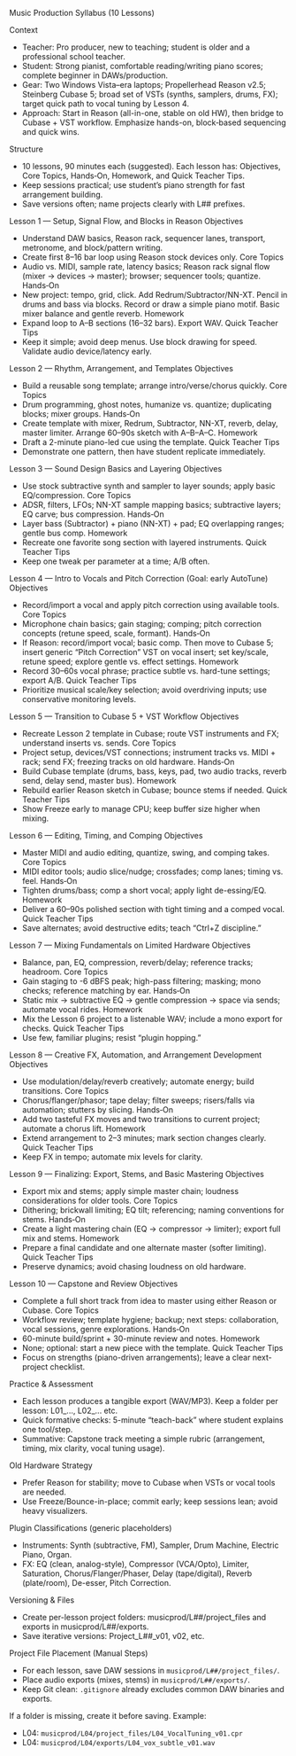 Music Production Syllabus (10 Lessons)

Context
- Teacher: Pro producer, new to teaching; student is older and a professional school teacher.
- Student: Strong pianist, comfortable reading/writing piano scores; complete beginner in DAWs/production.
- Gear: Two Windows Vista–era laptops; Propellerhead Reason v2.5; Steinberg Cubase 5; broad set of VSTs (synths, samplers, drums, FX); target quick path to vocal tuning by Lesson 4.
- Approach: Start in Reason (all-in-one, stable on old HW), then bridge to Cubase + VST workflow. Emphasize hands-on, block‑based sequencing and quick wins.

Structure
- 10 lessons, 90 minutes each (suggested). Each lesson has: Objectives, Core Topics, Hands‑On, Homework, and Quick Teacher Tips.
- Keep sessions practical; use student’s piano strength for fast arrangement building.
- Save versions often; name projects clearly with L## prefixes.

Lesson 1 — Setup, Signal Flow, and Blocks in Reason
Objectives
- Understand DAW basics, Reason rack, sequencer lanes, transport, metronome, and block/pattern writing.
- Create first 8–16 bar loop using Reason stock devices only.
Core Topics
- Audio vs. MIDI, sample rate, latency basics; Reason rack signal flow (mixer → devices → master); browser; sequencer tools; quantize.
Hands‑On
- New project: tempo, grid, click. Add Redrum/Subtractor/NN-XT. Pencil in drums and bass via blocks. Record or draw a simple piano motif. Basic mixer balance and gentle reverb.
Homework
- Expand loop to A–B sections (16–32 bars). Export WAV.
Quick Teacher Tips
- Keep it simple; avoid deep menus. Use block drawing for speed. Validate audio device/latency early.

Lesson 2 — Rhythm, Arrangement, and Templates
Objectives
- Build a reusable song template; arrange intro/verse/chorus quickly.
Core Topics
- Drum programming, ghost notes, humanize vs. quantize; duplicating blocks; mixer groups.
Hands‑On
- Create template with mixer, Redrum, Subtractor, NN-XT, reverb, delay, master limiter. Arrange 60–90s sketch with A–B–A–C.
Homework
- Draft a 2-minute piano-led cue using the template.
Quick Teacher Tips
- Demonstrate one pattern, then have student replicate immediately.

Lesson 3 — Sound Design Basics and Layering
Objectives
- Use stock subtractive synth and sampler to layer sounds; apply basic EQ/compression.
Core Topics
- ADSR, filters, LFOs; NN-XT sample mapping basics; subtractive layers; EQ carve; bus compression.
Hands‑On
- Layer bass (Subtractor) + piano (NN-XT) + pad; EQ overlapping ranges; gentle bus comp.
Homework
- Recreate one favorite song section with layered instruments.
Quick Teacher Tips
- Keep one tweak per parameter at a time; A/B often.

Lesson 4 — Intro to Vocals and Pitch Correction (Goal: early AutoTune)
Objectives
- Record/import a vocal and apply pitch correction using available tools.
Core Topics
- Microphone chain basics; gain staging; comping; pitch correction concepts (retune speed, scale, formant).
Hands‑On
- If Reason: record/import vocal; basic comp. Then move to Cubase 5; insert generic “Pitch Correction” VST on vocal insert; set key/scale, retune speed; explore gentle vs. effect settings.
Homework
- Record 30–60s vocal phrase; practice subtle vs. hard-tune settings; export A/B.
Quick Teacher Tips
- Prioritize musical scale/key selection; avoid overdriving inputs; use conservative monitoring levels.

Lesson 5 — Transition to Cubase 5 + VST Workflow
Objectives
- Recreate Lesson 2 template in Cubase; route VST instruments and FX; understand inserts vs. sends.
Core Topics
- Project setup, devices/VST connections; instrument tracks vs. MIDI + rack; send FX; freezing tracks on old hardware.
Hands‑On
- Build Cubase template (drums, bass, keys, pad, two audio tracks, reverb send, delay send, master bus).
Homework
- Rebuild earlier Reason sketch in Cubase; bounce stems if needed.
Quick Teacher Tips
- Show Freeze early to manage CPU; keep buffer size higher when mixing.

Lesson 6 — Editing, Timing, and Comping
Objectives
- Master MIDI and audio editing, quantize, swing, and comping takes.
Core Topics
- MIDI editor tools; audio slice/nudge; crossfades; comp lanes; timing vs. feel.
Hands‑On
- Tighten drums/bass; comp a short vocal; apply light de-essing/EQ.
Homework
- Deliver a 60–90s polished section with tight timing and a comped vocal.
Quick Teacher Tips
- Save alternates; avoid destructive edits; teach “Ctrl+Z discipline.”

Lesson 7 — Mixing Fundamentals on Limited Hardware
Objectives
- Balance, pan, EQ, compression, reverb/delay; reference tracks; headroom.
Core Topics
- Gain staging to -6 dBFS peak; high-pass filtering; masking; mono checks; reference matching by ear.
Hands‑On
- Static mix → subtractive EQ → gentle compression → space via sends; automate vocal rides.
Homework
- Mix the Lesson 6 project to a listenable WAV; include a mono export for checks.
Quick Teacher Tips
- Use few, familiar plugins; resist “plugin hopping.”

Lesson 8 — Creative FX, Automation, and Arrangement Development
Objectives
- Use modulation/delay/reverb creatively; automate energy; build transitions.
Core Topics
- Chorus/flanger/phasor; tape delay; filter sweeps; risers/falls via automation; stutters by slicing.
Hands‑On
- Add two tasteful FX moves and two transitions to current project; automate a chorus lift.
Homework
- Extend arrangement to 2–3 minutes; mark section changes clearly.
Quick Teacher Tips
- Keep FX in tempo; automate mix levels for clarity.

Lesson 9 — Finalizing: Export, Stems, and Basic Mastering
Objectives
- Export mix and stems; apply simple master chain; loudness considerations for older tools.
Core Topics
- Dithering; brickwall limiting; EQ tilt; referencing; naming conventions for stems.
Hands‑On
- Create a light mastering chain (EQ → compressor → limiter); export full mix and stems.
Homework
- Prepare a final candidate and one alternate master (softer limiting).
Quick Teacher Tips
- Preserve dynamics; avoid chasing loudness on old hardware.

Lesson 10 — Capstone and Review
Objectives
- Complete a full short track from idea to master using either Reason or Cubase.
Core Topics
- Workflow review; template hygiene; backup; next steps: collaboration, vocal sessions, genre explorations.
Hands‑On
- 60-minute build/sprint + 30-minute review and notes.
Homework
- None; optional: start a new piece with the template.
Quick Teacher Tips
- Focus on strengths (piano-driven arrangements); leave a clear next-project checklist.

Practice & Assessment
- Each lesson produces a tangible export (WAV/MP3). Keep a folder per lesson: L01_..., L02_... etc.
- Quick formative checks: 5-minute “teach-back” where student explains one tool/step.
- Summative: Capstone track meeting a simple rubric (arrangement, timing, mix clarity, vocal tuning usage).

Old Hardware Strategy
- Prefer Reason for stability; move to Cubase when VSTs or vocal tools are needed.
- Use Freeze/Bounce-in-place; commit early; keep sessions lean; avoid heavy visualizers.

Plugin Classifications (generic placeholders)
- Instruments: Synth (subtractive, FM), Sampler, Drum Machine, Electric Piano, Organ.
- FX: EQ (clean, analog-style), Compressor (VCA/Opto), Limiter, Saturation, Chorus/Flanger/Phaser, Delay (tape/digital), Reverb (plate/room), De-esser, Pitch Correction.

Versioning & Files
- Create per-lesson project folders: musicprod/L##/project_files and exports in musicprod/L##/exports.
- Save iterative versions: Project_L##_v01, v02, etc.

Project File Placement (Manual Steps)
- For each lesson, save DAW sessions in `musicprod/L##/project_files/`.
- Place audio exports (mixes, stems) in `musicprod/L##/exports/`.
- Keep Git clean: `.gitignore` already excludes common DAW binaries and exports.

If a folder is missing, create it before saving. Example:
- L04: `musicprod/L04/project_files/L04_VocalTuning_v01.cpr`
- L04: `musicprod/L04/exports/L04_vox_subtle_v01.wav`
